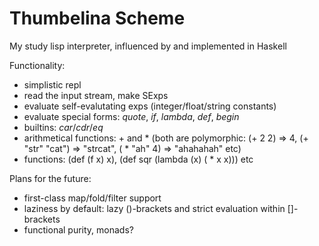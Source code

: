 Thumbelina Scheme
=================

My study lisp interpreter, influenced by and implemented in Haskell

Functionality:
* simplistic repl
* read the input stream, make SExps
* evaluate self-evalutating exps (integer/float/string constants)
* evaluate special forms: _quote_, _if_, _lambda_, _def_, _begin_
* builtins: _car_/_cdr_/_eq_
* arithmetical functions: + and * (both are polymorphic: (+ 2 2) => 4, (+ "str" "cat") => "strcat", ( * "ah" 4) => "ahahahah" etc)
* functions: (def (f x) x), (def sqr (lambda (x) ( * x x))) etc

Plans for the future:
* first-class map/fold/filter support
* laziness by default: lazy ()-brackets and strict evaluation within []-brackets
* functional purity, monads?

